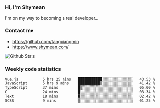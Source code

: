 ### Hi, I'm Shymean

I'm on my way to becoming a real developer...

### Contact me

- <https://github.com/tangxiangmin>
- <https://www.shymean.com/>

![Github Stats](https://github-readme-stats.vercel.app/api?username=tangxiangmin&show_icons=true&theme=dark)


###  Weekly code statistics

<!--START_SECTION:waka-->

```text
Vue.js           5 hrs 25 mins   ███████████░░░░░░░░░░░░░░   43.53 %
JavaScript       5 hrs 9 mins    ██████████▒░░░░░░░░░░░░░░   41.42 %
TypeScript       37 mins         █▒░░░░░░░░░░░░░░░░░░░░░░░   05.00 %
C                24 mins         █░░░░░░░░░░░░░░░░░░░░░░░░   03.34 %
Text             18 mins         ▓░░░░░░░░░░░░░░░░░░░░░░░░   02.42 %
SCSS             9 mins          ▒░░░░░░░░░░░░░░░░░░░░░░░░   01.25 %
```

<!--END_SECTION:waka-->